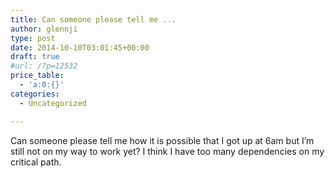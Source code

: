 ```yaml
---
title: Can someone please tell me ...
author: glennji
type: post
date: 2014-10-10T03:01:45+00:00
draft: true
#url: /?p=12532
price_table:
  - 'a:0:{}'
categories:
  - Uncategorized

---
```

Can someone please tell me how it is possible that I got up at 6am but I&#8217;m still not on my way to work yet? I think I have too many dependencies on my critical path.
